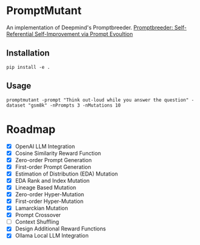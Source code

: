 # PromptMutant
An implementation of Deepmind's Promptbreeder.
[Promptbreeder: Self-Referential Self-Improvement via Prompt Evoultion](https://arxiv.org/pdf/2309.16797.pdf)

## Installation
```
pip install -e .
```

## Usage
```
promptmutant -prompt "Think out-loud while you answer the question" -dataset "gsm8k" -nPrompts 3 -nMutations 10
```

# Roadmap
- [x] OpenAI LLM Integration
- [x] Cosine Similarity Reward Function
- [x] Zero-order Prompt Generation
- [x] First-order Prompt Generation
- [x] Estimation of Distribution (EDA) Mutation
- [x] EDA Rank and Index Mutation
- [x] Lineage Based Mutation
- [x] Zero-order Hyper-Mutation
- [x] First-order Hyper-Mutation
- [x] Lamarckian Mutation
- [x] Prompt Crossover
- [ ] Context Shuffling
- [x] Design Additional Reward Functions
- [x] Ollama Local LLM Integration

